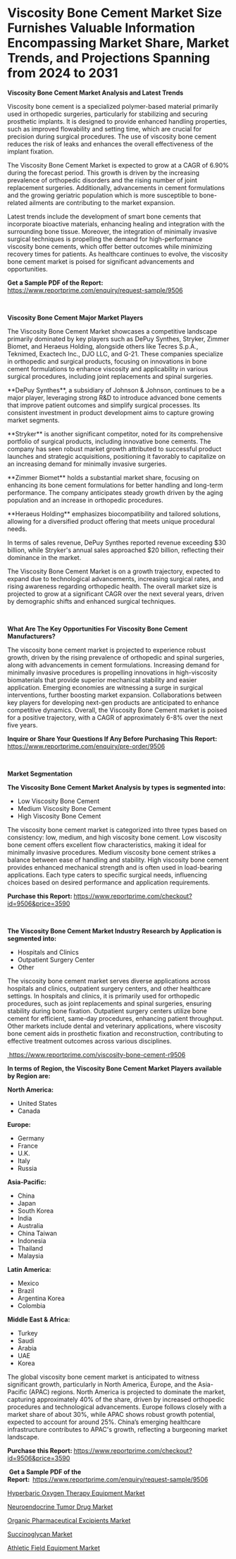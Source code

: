 <p><h1>Viscosity Bone Cement Market Size Furnishes Valuable Information Encompassing Market Share, Market Trends, and Projections Spanning from 2024 to 2031</h1></p><p><strong>Viscosity Bone Cement Market Analysis and Latest Trends</strong></p>
<p><p>Viscosity bone cement is a specialized polymer-based material primarily used in orthopedic surgeries, particularly for stabilizing and securing prosthetic implants. It is designed to provide enhanced handling properties, such as improved flowability and setting time, which are crucial for precision during surgical procedures. The use of viscosity bone cement reduces the risk of leaks and enhances the overall effectiveness of the implant fixation.</p><p>The Viscosity Bone Cement Market is expected to grow at a CAGR of 6.90% during the forecast period. This growth is driven by the increasing prevalence of orthopedic disorders and the rising number of joint replacement surgeries. Additionally, advancements in cement formulations and the growing geriatric population which is more susceptible to bone-related ailments are contributing to the market expansion. </p><p>Latest trends include the development of smart bone cements that incorporate bioactive materials, enhancing healing and integration with the surrounding bone tissue. Moreover, the integration of minimally invasive surgical techniques is propelling the demand for high-performance viscosity bone cements, which offer better outcomes while minimizing recovery times for patients. As healthcare continues to evolve, the viscosity bone cement market is poised for significant advancements and opportunities.</p></p>
<p><strong>Get a Sample PDF of the Report:&nbsp;</strong> <a href="https://www.reportprime.com/enquiry/request-sample/9506?utm_campaign=28&utm_medium=2&utm_source=Github&utm_content=ia&utm_term=28112024&utm_id=viscosity-bone-cement">https://www.reportprime.com/enquiry/request-sample/9506</a></p>
<p>&nbsp;</p>
<p><strong>Viscosity Bone Cement Major Market Players</strong></p>
<p><p>The Viscosity Bone Cement Market showcases a competitive landscape primarily dominated by key players such as DePuy Synthes, Stryker, Zimmer Biomet, and Heraeus Holding, alongside others like Tecres S.p.A., Teknimed, Exactech Inc., DJO LLC, and G-21. These companies specialize in orthopedic and surgical products, focusing on innovations in bone cement formulations to enhance viscosity and applicability in various surgical procedures, including joint replacements and spinal surgeries.</p><p>**DePuy Synthes**, a subsidiary of Johnson & Johnson, continues to be a major player, leveraging strong R&D to introduce advanced bone cements that improve patient outcomes and simplify surgical processes. Its consistent investment in product development aims to capture growing market segments.</p><p>**Stryker** is another significant competitor, noted for its comprehensive portfolio of surgical products, including innovative bone cements. The company has seen robust market growth attributed to successful product launches and strategic acquisitions, positioning it favorably to capitalize on an increasing demand for minimally invasive surgeries.</p><p>**Zimmer Biomet** holds a substantial market share, focusing on enhancing its bone cement formulations for better handling and long-term performance. The company anticipates steady growth driven by the aging population and an increase in orthopedic procedures.</p><p>**Heraeus Holding** emphasizes biocompatibility and tailored solutions, allowing for a diversified product offering that meets unique procedural needs. </p><p>In terms of sales revenue, DePuy Synthes reported revenue exceeding $30 billion, while Stryker's annual sales approached $20 billion, reflecting their dominance in the market.</p><p>The Viscosity Bone Cement Market is on a growth trajectory, expected to expand due to technological advancements, increasing surgical rates, and rising awareness regarding orthopedic health. The overall market size is projected to grow at a significant CAGR over the next several years, driven by demographic shifts and enhanced surgical techniques.</p></p>
<p>&nbsp;</p>
<p><strong>What Are The Key Opportunities For Viscosity Bone Cement Manufacturers?</strong></p>
<p><p>The viscosity bone cement market is projected to experience robust growth, driven by the rising prevalence of orthopedic and spinal surgeries, along with advancements in cement formulations. Increasing demand for minimally invasive procedures is propelling innovations in high-viscosity biomaterials that provide superior mechanical stability and easier application. Emerging economies are witnessing a surge in surgical interventions, further boosting market expansion. Collaborations between key players for developing next-gen products are anticipated to enhance competitive dynamics. Overall, the Viscosity Bone Cement market is poised for a positive trajectory, with a CAGR of approximately 6-8% over the next five years.</p></p>
<p><strong>Inquire or Share Your Questions If Any Before Purchasing This Report:</strong> <a href="https://www.reportprime.com/enquiry/pre-order/9506?utm_campaign=28&utm_medium=2&utm_source=Github&utm_content=ia&utm_term=28112024&utm_id=viscosity-bone-cement">https://www.reportprime.com/enquiry/pre-order/9506</a></p>
<p>&nbsp;</p>
<p><strong>Market Segmentation</strong></p>
<p><strong>The Viscosity Bone Cement Market Analysis by types is segmented into:</strong></p>
<p><ul><li>Low Viscosity Bone Cement</li><li>Medium Viscosity Bone Cement</li><li>High Viscosity Bone Cement</li></ul></p>
<p><p>The viscosity bone cement market is categorized into three types based on consistency: low, medium, and high viscosity bone cement. Low viscosity bone cement offers excellent flow characteristics, making it ideal for minimally invasive procedures. Medium viscosity bone cement strikes a balance between ease of handling and stability. High viscosity bone cement provides enhanced mechanical strength and is often used in load-bearing applications. Each type caters to specific surgical needs, influencing choices based on desired performance and application requirements.</p></p>
<p><strong>Purchase this Report:&nbsp;</strong><a href="https://www.reportprime.com/checkout?id=9506&price=3590&utm_campaign=28&utm_medium=2&utm_source=Github&utm_content=ia&utm_term=28112024&utm_id=viscosity-bone-cement">https://www.reportprime.com/checkout?id=9506&price=3590</a></p>
<p>&nbsp;</p>
<p><strong>The Viscosity Bone Cement Market Industry Research by Application is segmented into:</strong></p>
<p><ul><li>Hospitals and Clinics</li><li>Outpatient Surgery Center</li><li>Other</li></ul></p>
<p><p>The viscosity bone cement market serves diverse applications across hospitals and clinics, outpatient surgery centers, and other healthcare settings. In hospitals and clinics, it is primarily used for orthopedic procedures, such as joint replacements and spinal surgeries, ensuring stability during bone fixation. Outpatient surgery centers utilize bone cement for efficient, same-day procedures, enhancing patient throughput. Other markets include dental and veterinary applications, where viscosity bone cement aids in prosthetic fixation and reconstruction, contributing to effective treatment outcomes across various disciplines.</p></p>
<p><a href="https://www.reportprime.com/viscosity-bone-cement-r9506?utm_campaign=28&utm_medium=2&utm_source=Github&utm_content=ia&utm_term=28112024&utm_id=viscosity-bone-cement">&nbsp;https://www.reportprime.com/viscosity-bone-cement-r9506</a></p>
<p><strong>In terms of Region, the Viscosity Bone Cement Market Players available by Region are:</strong></p>
<p>
    <p> <strong> North America: </strong>
        <ul>
            <li>United States</li>
            <li>Canada</li>
        </ul>
        </p> 
    <p> <strong> Europe: </strong>
        <ul>
            <li>Germany</li>
            <li>France</li>
            <li>U.K.</li>
            <li>Italy</li>
            <li>Russia</li>
        </ul>
        </p> 
    <p> <strong> Asia-Pacific: </strong>
        <ul>
            <li>China</li>
            <li>Japan</li>
            <li>South Korea</li>
            <li>India</li>
            <li>Australia</li>
            <li>China Taiwan</li>
            <li>Indonesia</li>
            <li>Thailand</li>
            <li>Malaysia</li>
        </ul>
        </p> 
    <p> <strong> Latin America: </strong>
        <ul>
            <li>Mexico</li>
            <li>Brazil</li>
            <li>Argentina Korea</li>
            <li>Colombia</li>
        </ul>
        </p> 
    <p> <strong> Middle East & Africa: </strong>
        <ul>
            <li>Turkey</li>
            <li>Saudi</li>
            <li>Arabia</li>
            <li>UAE</li>
            <li>Korea</li>
        </ul>
    </p>
    </p>
<p><p>The global viscosity bone cement market is anticipated to witness significant growth, particularly in North America, Europe, and the Asia-Pacific (APAC) regions. North America is projected to dominate the market, capturing approximately 40% of the share, driven by increased orthopedic procedures and technological advancements. Europe follows closely with a market share of about 30%, while APAC shows robust growth potential, expected to account for around 25%. China’s emerging healthcare infrastructure contributes to APAC's growth, reflecting a burgeoning market landscape.</p></p>
<p><strong>Purchase this Report: </strong><a href="https://www.reportprime.com/checkout?id=9506&price=3590&utm_campaign=28&utm_medium=2&utm_source=Github&utm_content=ia&utm_term=28112024&utm_id=viscosity-bone-cement">https://www.reportprime.com/checkout?id=9506&price=3590</a></p>
<p>&nbsp;<strong>Get a Sample PDF of the Report:&nbsp;&nbsp;</strong><a href="https://www.reportprime.com/enquiry/request-sample/9506?utm_campaign=28&utm_medium=2&utm_source=Github&utm_content=ia&utm_term=28112024&utm_id=viscosity-bone-cement">https://www.reportprime.com/enquiry/request-sample/9506</a></p>
<p><strong></strong></p>
<p><p><a href="https://github.com/BellAuer/Market-Research-Report-List-1/blob/main/hyperbaric-oxygen-therapy-equipment-market.md?utm_campaign=28&utm_medium=2&utm_source=Github&utm_content=ia&utm_term=28112024&utm_id=viscosity-bone-cement">Hyperbaric Oxygen Therapy Equipment Market</a></p><p><a href="https://issuu.com/reportprime-2/docs/neuroendocrine-tumor-drug-market-si_fe1cd21493c493?utm_campaign=28&utm_medium=2&utm_source=Github&utm_content=ia&utm_term=28112024&utm_id=viscosity-bone-cement">Neuroendocrine Tumor Drug Market</a></p><p><a href="https://issuu.com/reportprime-2/docs/organic-pharmaceutical-excipients-m_b0c7521b9577ae?utm_campaign=28&utm_medium=2&utm_source=Github&utm_content=ia&utm_term=28112024&utm_id=viscosity-bone-cement">Organic Pharmaceutical Excipients Market</a></p><p><a href="https://www.linkedin.com/pulse/exploring-succinoglycan-market-strategic-insights-growth-opportunities-g7vgc?utm_campaign=28&utm_medium=2&utm_source=Github&utm_content=ia&utm_term=28112024&utm_id=viscosity-bone-cement">Succinoglycan Market</a></p><p><a href="https://www.linkedin.com/pulse/evaluating-athletic-field-equipment-market-trends-growth-huxef?utm_campaign=28&utm_medium=2&utm_source=Github&utm_content=ia&utm_term=28112024&utm_id=viscosity-bone-cement">Athletic Field Equipment Market</a></p></p>